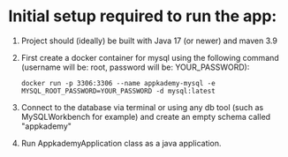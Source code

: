 # Initial setup required to run the app:
1) Project should (ideally) be built with Java 17 (or newer) and maven 3.9

2) First create a docker container for mysql using the following command (username will be: root, password will be: YOUR_PASSWORD):
    ~~~
    docker run -p 3306:3306 --name appkademy-mysql -e MYSQL_ROOT_PASSWORD=YOUR_PASSWORD -d mysql:latest
    ~~~


3) Connect to the database via terminal or using any db tool (such as MySQLWorkbench for example) and create an empty schema called "appkademy"

4) Run AppkademyApplication class as a java application.
